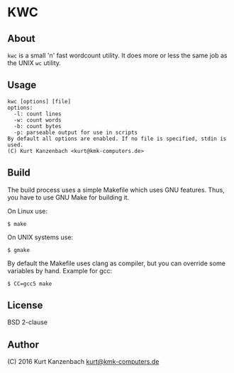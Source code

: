 # KWC #

## About ##

`kwc` is a small 'n' fast wordcount utility. It does more or less the same job as
the UNIX `wc` utility.

## Usage ##

    kwc [options] [file]
    options:
      -l: count lines
      -w: count words
      -b: count bytes
      -p: parseable output for use in scripts
    By default all options are enabled. If no file is specified, stdin is used.
    (C) Kurt Kanzenbach <kurt@kmk-computers.de>

## Build ##

The build process uses a simple Makefile which uses GNU features. Thus, you have
to use GNU Make for building it.

On Linux use:

    $ make

On UNIX systems use:

    $ gmake

By default the Makefile uses clang as compiler, but you can override some
variables by hand. Example for gcc:

    $ CC=gcc5 make

## License ##

BSD 2-clause

## Author

(C) 2016 Kurt Kanzenbach <kurt@kmk-computers.de>
